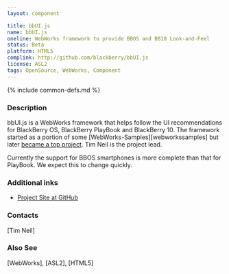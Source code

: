 ```yaml
---
layout: component

title: bbUI.js
name: bbUI.js
oneline: WebWorks framework to provide BBOS and BB10 Look-and-Feel
status: Beta
platform: HTML5
complink: http://github.com/blackberry/bbUI.js
license: ASL2
tags: OpenSource, WebWorks, Component
---
```

{% include common-defs.md %}

### Description

bbUI.js is a WebWorks framework that helps follow the UI recommendations for BlackBerry OS, BlackBerry PlayBook and BlackBerry 10.  The framework started as a portion of some [WebWorks-Samples][webworkssamples] but later [became a top project](http://openbbnews.wordpress.com/2012/02/25/bbuijs/).  Tim Neil is the project lead.

Currently the support for BBOS smartphones is more complete than that for PlayBook.  We expect this to change quickly.

### Additional inks
* [Project Site at GitHub](http://github.com/blackberry/bbui.js)


### Contacts
[Tim Neil]

### Also See
[WebWorks], [ASL2], [HTML5]

